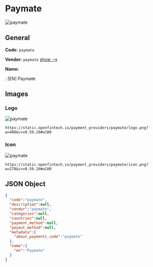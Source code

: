
# Paymate 
![paymate](https://static.openfintech.io/payment_providers/paymate/logo.png?w=400&c=v0.59.26#w100)  

## General 
 
**Code:** `paymate` 
 
**Vendor:** `paymate` [show -->](/vendors/paymate/) 
 
**Name:** 
 
:	[EN] Paymate 
 

## Images 

### Logo 
 
![paymate](https://static.openfintech.io/payment_providers/paymate/logo.png?w=400&c=v0.59.26#w100)  

```
https://static.openfintech.io/payment_providers/paymate/logo.png?w=400&c=v0.59.26#w100
```  

### Icon 
 
![paymate](https://static.openfintech.io/payment_providers/paymate/icon.png?w=278&c=v0.59.26#w100)  

```
https://static.openfintech.io/payment_providers/paymate/icon.png?w=278&c=v0.59.26#w100
```  

## JSON Object 

```json
{
  "code":"paymate",
  "description":null,
  "vendor":"paymate",
  "categories":null,
  "countries":null,
  "payment_method":null,
  "payout_method":null,
  "metadata":{
    "about_payments_code":"paymate"
  },
  "name":{
    "en":"Paymate"
  }
}
```  
